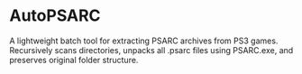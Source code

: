 # AutoPSARC
A lightweight batch tool for extracting PSARC archives from PS3 games. Recursively scans directories, unpacks all .psarc files using PSARC.exe, and preserves original folder structure.
